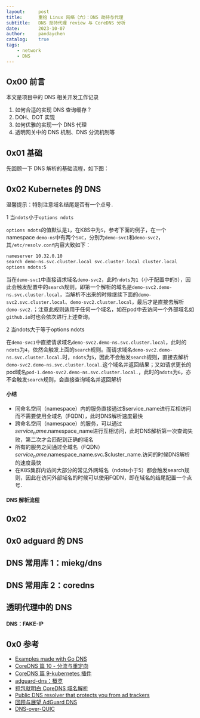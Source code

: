 ```yaml
---
layout:     post
title:      重拾 Linux 网络（六）：DNS 劫持与代理
subtitle:   DNS 劫持代理 review 与 CoreDNS 分析
date:       2023-10-07
author:     pandaychen
catalog:    true
tags:
    - network
    - DNS
---
```



##  Ox00    前言
本文是项目中的 DNS 相关开发工作记录

1.  如何合适的实现 DNS 查询缓存？
2.  DOH、DOT 实现
3.  如何优雅的实现一个 DNS 代理
4.  透明网关中的 DNS 机制、DNS 分流机制等

##  0x01    基础
先回顾一下 DNS 解析的基础流程，如下图：



##  0x02    Kubernetes 的 DNS
温馨提示：特别注意域名结尾是否有一个点号`.`

1 当`ndots`小于`options ndots`

`options ndots`的值默认是`1`，在K8S中为`5`，参考下面的例子，在一个namespace `demo-ns`中有两个`SVC`，分别为`demo-svc1`和`demo-svc2`，其`/etc/resolv.conf`内容大致如下：

```bash
nameserver 10.32.0.10
search demo-ns.svc.cluster.local svc.cluster.local cluster.local
options ndots:5
```

当在`demo-svc1`中直接请求域名`demo-svc2`，此时`ndots`为`1`（小于配置中的`5`），因此会触发配置中的`search`规则，即第一个解析的域名是`demo-svc2.demo-ns.svc.cluster.local`，当解析不出来的时候继续下面的`demo-svc2.svc.cluster.local`、`demo-svc2.cluster.local`，最后才是直接去解析`demo-svc2.`；注意此规则适用于任何一个域名，如在pod中去访问一个外部域名如`github.io`时也会依次进行上述查询。

2  当ndots大于等于options ndots

在`demo-svc1`中直接请求域名`demo-svc2.demo-ns.svc.cluster.local`，此时的`ndots`为`4`，依然会触发上面的`search`规则。而请求域名`demo-svc2.demo-ns.svc.cluster.local.`时，`ndots`为`5`，因此不会触发`search`规则，直接去解析`demo-svc2.demo-ns.svc.cluster.local.`这个域名并返回结果；又如请求更长的pod域名`pod-1.demo-svc2.demo-ns.svc.cluster.local.`，此时的`ndots`为`6`，亦不会触发`search`规则，会直接查询域名并返回解析

####    小结
-   同命名空间（namespace）内的服务直接通过$service_name进行互相访问而不需要使用全域名（FQDN），此时DNS解析速度最快
-   跨命名空间（namespace）的服务，可以通过$service_name.$namespace_name进行互相访问，此时DNS解析第一次查询失败，第二次才会匹配到正确的域名
-   所有的服务之间通过全域名（FQDN）$service_name.$namespace_name.svc.$cluster_name.访问的时候DNS解析的速度最快
-   在K8S集群内访问大部分的常见外网域名（ndots小于5）都会触发search规则，因此在访问外部域名的时候可以使用FQDN，即在域名的结尾配置一个点号`.`

####    DNS 解析流程



##  0x02


##  0x0 adguard 的 DNS


##  DNS 常用库 1：miekg/dns


##  DNS 常用库 2：coredns


##  透明代理中的 DNS

####    DNS：FAKE-IP



##  0x0 参考
-   [Examples made with Go DNS](https://github.com/miekg/exdns)
-   [CoreDNS 篇 10 - 分流与重定向](https://tinychen.com/20221120-dns-13-coredns-10-dnsredir-and-alternate/)
-   [CoreDNS 篇 9-kubernetes 插件](https://tinychen.com/20221107-dns-12-coredns-09-kubernetes/)
-   [adguard-dns：概览](https://adguard-dns.io/kb/zh-CN/private-dns/overview/)
-   [抓包就明白 CoreDNS 域名解析](https://juejin.cn/post/7053824699268071432)
-   [Public DNS resolver that protects you from ad trackers](https://github.com/AdguardTeam/AdGuardDNS)
-   [回顾与展望 AdGuard DNS](https://adguard-dns.io/zh_cn/blog/reimagining-adguard-dns.html)
-   [DNS-over-QUIC](https://adguard-dns.io/zh_cn/blog/dns-over-quic-official-standard.html)